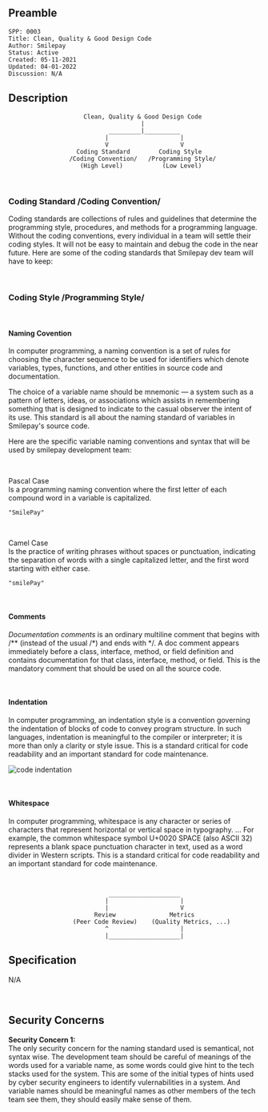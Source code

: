 ## Preamble

```
SPP: 0003
Title: Clean, Quality & Good Design Code
Author: Smilepay
Status: Active
Created: 05-11-2021
Updated: 04-01-2022
Discussion: N/A
```

## Description


```
                     Clean, Quality & Good Design Code
                                     |                       
                            _________|__________                     
                           |                    |
                           V                    V
                   Coding Standard        Coding Style 
                 /Coding Convention/   /Programming Style/
                    (High Level)           (Low Level) 
```


<br />


### Coding Standard /Coding Convention/
Coding standards are collections of rules and guidelines that determine the programming style, procedures, and methods for a programming language. Without the coding conventions, every individual in a team will settle their coding styles. It will not be easy to maintain and debug the code in the near future. Here are some of the coding standards that Smilepay dev team will have to keep:

<br />

### Coding Style /Programming Style/


<br />

#### Naming Covention
In computer programming, a naming convention is a set of rules for choosing the character sequence to be used for identifiers which denote variables, types, functions, and other entities in source code and documentation.

The choice of a variable name should be mnemonic — a system such as a pattern of letters, ideas, or associations which assists in remembering something that is designed to indicate to the casual observer the intent of its use. This standard is all about the naming standard of variables in Smilepay's source code.

Here are the specific variable naming conventions and syntax that will be used by smilepay development team:

<br />

Pascal Case <br />
Is a programming naming convention where the first letter of each compound word in a variable is capitalized.
```
"SmilePay"
```

<br />

Camel Case <br />
Is the practice of writing phrases without spaces or punctuation, indicating the separation of words with a single capitalized letter, and the first word starting with either case.
```
"smilePay"
```

<br />

#### Comments
*Documentation comments* is an ordinary multiline comment that begins with /** (instead of the usual /*) and ends with */. A doc comment appears immediately before a class, interface, method, or field definition and contains documentation for that class, interface, method, or field. This is the mandatory comment that should be used on all the source code.

<br />

#### Indentation
In computer programming, an indentation style is a convention governing the indentation of blocks of code to convey program structure. In such languages, indentation is meaningful to the compiler or interpreter; it is more than only a clarity or style issue. This is a standard critical for code readability and an important standard for code maintenance.

![code indentation](https://user-images.githubusercontent.com/57795945/143411258-f1cf8902-3711-4894-99dd-607a8e68e822.jpg)

<br />

#### Whitespace
In computer programming, whitespace is any character or series of characters that represent horizontal or vertical space in typography. ... For example, the common whitespace symbol U+0020 SPACE (also ASCII 32) represents a blank space punctuation character in text, used as a word divider in Western scripts. This is a standard critical for code readability and an important standard for code maintenance.

<br />

```
                            ____________________                     
                           |                    |
                           |                    V
	                    Review               Metrics  
	              (Peer Code Review)    (Quality Metrics, ...)         
                           ^                    |  
                           |____________________|
```



## Specification
N/A

<br />

## Security Concerns
**Security Concern 1:** <br />
The only security concern for the naming standard used is semantical, not syntax wise. The development team should be careful of meanings of the words used for a variable name, as some words could give hint to the tech stacks used for the system. This are some of the initial types of hints used by cyber security engineers to identify vulernabilities in a system. And variable names should be meaningful names as other members of the tech team see them, they should easily make sense of them.
